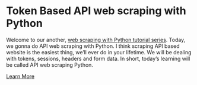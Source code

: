 # Token Based API web scraping with Python
Welcome to our another, [web scraping with Python tutorial series](https://blog.webmatrices.com/tag/web-scraping-with-python/). Today, we gonna do API web scraping with Python. I think scraping API based website is the easiest thing, we’ll ever do in your lifetime. We will be dealing with tokens, sessions, headers and form data. In short, today’s learning will be called API web scraping Python.

[Learn More](https://blog.webmatrices.com/scrape-api-based-site-with-python/)
